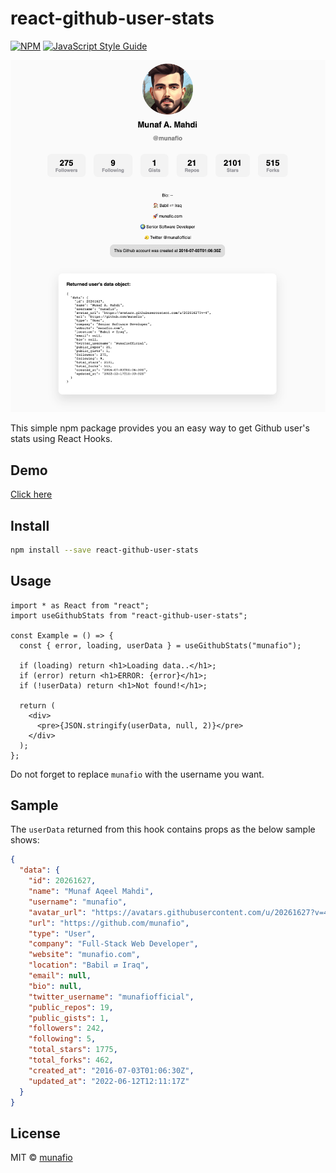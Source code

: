 # react-github-user-stats

>

[![NPM](https://img.shields.io/npm/v/react-github-user-stats.svg)](https://www.npmjs.com/package/react-github-user-stats) [![JavaScript Style Guide](https://img.shields.io/badge/code_style-standard-brightgreen.svg)](https://standardjs.com)

<center>
<img src="/assets/demo-image.png">
</center>

This simple npm package provides you an easy way to get Github user's stats using React Hooks.

## Demo

[Click here](https://munafio.github.io/react-github-user-stats/)

## Install

```bash
npm install --save react-github-user-stats
```

## Usage

```tsx
import * as React from "react";
import useGithubStats from "react-github-user-stats";

const Example = () => {
  const { error, loading, userData } = useGithubStats("munafio");

  if (loading) return <h1>Loading data..</h1>;
  if (error) return <h1>ERROR: {error}</h1>;
  if (!userData) return <h1>Not found!</h1>;

  return (
    <div>
      <pre>{JSON.stringify(userData, null, 2)}</pre>
    </div>
  );
};
```

Do not forget to replace `munafio` with the username you want.

## Sample

The `userData` returned from this hook contains props as the below sample shows:

```json
{
  "data": {
    "id": 20261627,
    "name": "Munaf Aqeel Mahdi",
    "username": "munafio",
    "avatar_url": "https://avatars.githubusercontent.com/u/20261627?v=4",
    "url": "https://github.com/munafio",
    "type": "User",
    "company": "Full-Stack Web Developer",
    "website": "munafio.com",
    "location": "Babil ⇄ Iraq",
    "email": null,
    "bio": null,
    "twitter_username": "munafiofficial",
    "public_repos": 19,
    "public_gists": 1,
    "followers": 242,
    "following": 5,
    "total_stars": 1775,
    "total_forks": 462,
    "created_at": "2016-07-03T01:06:30Z",
    "updated_at": "2022-06-12T12:11:17Z"
  }
}
```

## License

MIT © [munafio](https://github.com/munafio)
